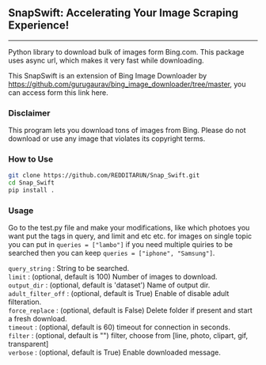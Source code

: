 
## SnapSwift: Accelerating Your Image Scraping Experience!
<hr>

Python library to download bulk of images form Bing.com. This package uses async url, which makes it very fast while downloading.<br/>

This SnapSwift is an extension of Bing Image Downloader by https://github.com/gurugaurav/bing_image_downloader/tree/master, you can access form this link here.


### Disclaimer<br />

This program lets you download tons of images from Bing.
Please do not download or use any image that violates its copyright terms. 

### How to Use <br />

```bash
git clone https://github.com/REDDITARUN/Snap_Swift.git
cd Snap_Swift
pip install .
```



### Usage <br />

Go to the test.py file and make your modifications, like which photoes you want put the tags in query, and limit and etc etc. for images on single topic you can put in `queries = ["lambo"]` if you need multiple quiries to be searched then you can keep `queries = ["iphone", "Samsung"]`. 

`query_string` : String to be searched.<br />
`limit` : (optional, default is 100) Number of images to download.<br />
`output_dir` : (optional, default is 'dataset') Name of output dir.<br />
`adult_filter_off` : (optional, default is True) Enable of disable adult filteration.<br />
`force_replace` : (optional, default is False) Delete folder if present and start a fresh download.<br />
`timeout` : (optional, default is 60) timeout for connection in seconds.<br />
`filter` : (optional, default is "") filter, choose from [line, photo, clipart, gif, transparent]<br />
`verbose` : (optional, default is True) Enable downloaded message.<br />





